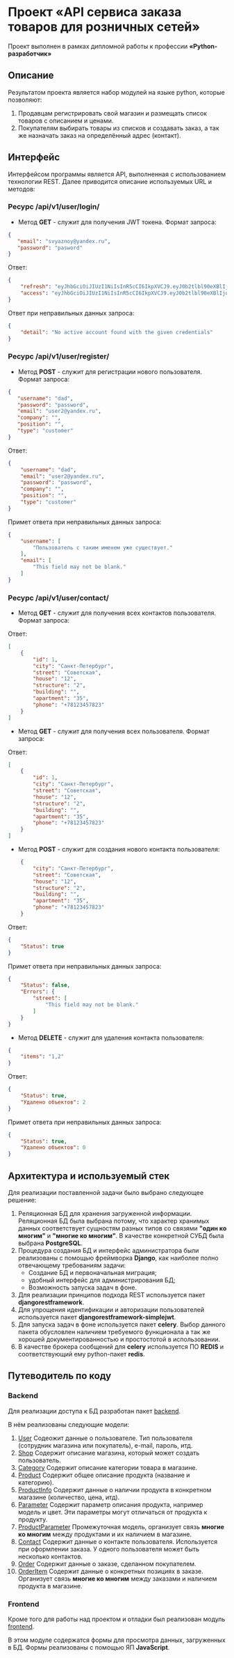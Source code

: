 
# Проект «API сервиса заказа товаров для розничных сетей»

Проект выполнен в рамках дипломной работы к профессии **«Python-разработчик»**

## Описание

Результатом проекта является набор модулей на языке python, которые позволяют:
1. Продавцам регистрировать свой магазин и размещать список товаров с описанием и ценами.
1. Покупателям выбирать товары из списков и создавать заказ,
а так же назначать заказ на определённый адрес (контакт).

## Интерфейс
Интерфейсом программы является API, выполненная с использованием технологии REST.
Далее приводится описание используемых URL и методов:

### Ресурс /api/v1/user/login/
- Метод **GET** - служит для получения JWT токена. Формат запроса:
```json
{
   "email": "svyaznoy@yandex.ru",
   "password": "pasword"
}
```
Ответ:
```json
{
    "refresh": "eyJhbGciOiJIUzI1NiIsInR5cCI6IkpXVCJ9.eyJ0b2tlbl90eXBlIjoicmVmcmVzaCIsImV4cCI6MTY5OTI2ODUwMiwiaWF0IjoxNjk5MTgyMTAyLCJqdGkiOiI1MTk1OGI4YjFkMTQ0NWY5ODBjODQ3NjNkZmE2OTcyNCIsInVzZXJfaWQiOjF9.GnRhWesO4ih24fr9bWApWPUeYwfsY98b0Ndj9dce2cE",
    "access": "eyJhbGciOiJIUzI1NiIsInR5cCI6IkpXVCJ9.eyJ0b2tlbl90eXBlIjoiYWNjZXNzIiwiZXhwIjoxNjk5MjE4MTAyLCJpYXQiOjE2OTkxODIxMDIsImp0aSI6IjRkNmRkZGJmNGJhMjRiYjE5ZjgwYzY3NTdkNTAwODY1IiwidXNlcl9pZCI6MX0.hqIgduh8pcmscsukx9l_cm1E1vPUr5k_P7sMJvoT8OM"
}
```
Ответ при неправильных данных запроса:
```json
{
    "detail": "No active account found with the given credentials"
}
```

### Ресурс /api/v1/user/register/
- Метод **POST** - служит для регистрации нового пользователя. Формат запроса:
```json
{
   "username": "dad",
   "password": "password",
   "email": "user2@yandex.ru",
   "company": "",
   "position": "",
   "type": "customer"
}
```
Ответ:
```json
{
    "username": "dad",
    "email": "user2@yandex.ru",
    "password": "password",
    "company": "",
    "position": "",
    "type": "customer"
}
```
Примет ответа при неправильных данных запроса:
```json
{
    "username": [
        "Пользователь с таким именем уже существует."
    ],
    "email": [
        "This field may not be blank."
    ]
}
```
### Ресурс /api/v1/user/contact/
- Метод **GET** - служит для получения всех контактов пользователя. Формат запроса:

Ответ:
```json
[
    {
        "id": 1,
        "city": "Санкт-Петербург",
        "street": "Советская",
        "house": "12",
        "structure": "2",
        "building": "",
        "apartment": "35",
        "phone": "+78123457823"
    }
]
```
- Метод **GET** - служит для получения всех пользователя. Формат запроса:

Ответ:
```json
[
    {
        "id": 1,
        "city": "Санкт-Петербург",
        "street": "Советская",
        "house": "12",
        "structure": "2",
        "building": "",
        "apartment": "35",
        "phone": "+78123457823"
    }
]
```
- Метод **POST** - служит для создания нового контакта пользователя:
```json
    {
        "city": "Санкт-Петербург",
        "street": "Советская",
        "house": "12",
        "structure": "2",
        "building": "",
        "apartment": "35",
        "phone": "+78123457823"
    }
```
Ответ:
```json
{
    "Status": true
}
```
Примет ответа при неправильных данных запроса:
```json
{
    "Status": false,
    "Errors": {
        "street": [
            "This field may not be blank."
        ]
    }
}
```
- Метод **DELETE** - служит для удаления контакта пользователя:
```json
{
    "items": "1,2"
}
```
Ответ:
```json
{
    "Status": true,
    "Удалено объектов": 2
}
```
Примет ответа при неправильных данных запроса:
```json
{
    "Status": true,
    "Удалено объектов": 0
}
```


## Архитектура и используемый стек

Для реализации поставленной задачи было выбрано следующее решение:
1. Реляционная БД для хранения загруженной информации. Реляционная БД была выбрана потому,
   что характер хранимых данных соответствует сущностям разных типов со связями **"один ко многим"**
   и **"многие ко многим"**. В качестве конкретной СУБД была выбрана **PostgreSQL**.
1. Процедура создания БД и интерфейс администратора были реализованы с помощью фреймворка **Django**,
   как наиболее полно отвечающему требованиям задачи:
   - Создание БД и первоначальная миграция;
   - удобный интерфейс для администрирования БД;
   - Возможность запуска задач в фоне.
1. Для реализации принципов подхода REST используется пакет **djangorestframework**.
1. Для упрощения идентификации и авторизации пользователей используется
   пакет **djangorestframework-simplejwt**.  
1. Для запуска задач в фоне используется пакет **celery**.
   Выбор данного пакета обусловлен наличием требуемого функционала а так же хорошей
   документированностью и простостотой в использовании.
1. В качестве брокера сообщений для **celery** используется ПО **REDIS**
   и соответствующий ему python-пакет **redis**.

## Путеводитель по коду

### Backend

Для реализации доступа к БД разработан пакет [backend](backend).

В нём реализованы следующие модели:

1. [User](https://github.com/fedor-metsger/codeforces/blob/b3ad149efed885f5cae6c8dad59caa72636987b9/problems/models.py#L6C7-L6C10)
   Содеожит данные о пользователе. Тип пользователя (сотрудник магазина или покупатель), e-mail, пароль, итд.
1. [Shop](https://github.com/fedor-metsger/codeforces/blob/b3ad149efed885f5cae6c8dad59caa72636987b9/problems/models.py#L18)
   Содержит описание магазина, который может создать пользователь.
1. [Category](https://github.com/fedor-metsger/codeforces/blob/b3ad149efed885f5cae6c8dad59caa72636987b9/problems/models.py#L34)
   Содержит описание категории товара в магазине.
1. [Product](https://github.com/fedor-metsger/codeforces/blob/b3ad149efed885f5cae6c8dad59caa72636987b9/problems/models.py#L6C7-L6C10)
   Содержит общее описание продукта (название и категорию).
1. [ProductInfo](https://github.com/fedor-metsger/codeforces/blob/b3ad149efed885f5cae6c8dad59caa72636987b9/problems/models.py#L18)
   Содержит данные о наличии продукта в конкретном магазине (количество, цена, итд).
1. [Parameter](https://github.com/fedor-metsger/codeforces/blob/b3ad149efed885f5cae6c8dad59caa72636987b9/problems/models.py#L34)
   Содержит параметр описания продукта, например модель и цвет.
   Эти параметры могут отличаться от продукта к продукту.
1. [ProductParameter](https://github.com/fedor-metsger/codeforces/blob/b3ad149efed885f5cae6c8dad59caa72636987b9/problems/models.py#L6C7-L6C10)
   Промежуточная модель, организует связь **многие ко многим**
   между продуктами и их наличием в магазине.
1. [Contact](https://github.com/fedor-metsger/codeforces/blob/b3ad149efed885f5cae6c8dad59caa72636987b9/problems/models.py#L18)
   Содержит данные о контакте пользователя. Используется при оформлении заказа.
   У одного пользователя может быть несколько контактов.
1. [Order](https://github.com/fedor-metsger/codeforces/blob/b3ad149efed885f5cae6c8dad59caa72636987b9/problems/models.py#L34)
   Содержит данные о заказе, сделанном покупателем.
1. [OrderItem](https://github.com/fedor-metsger/codeforces/blob/b3ad149efed885f5cae6c8dad59caa72636987b9/problems/models.py#L6C7-L6C10)
   Содержит данные о конкретных позициях в заказе. Организует связь **многие ко многим**
   между заказами и наличием продукта в магазине.

### Frontend

Кроме того для работы над проектом и отладки был реализован модуль [frontend]().

В этом модуле содержатся формы для просмотра данных, загруженных в БД.
Формы реализованы с помощью ЯП **JavaScript**.
